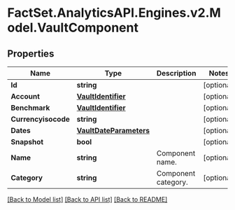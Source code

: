 # FactSet.AnalyticsAPI.Engines.v2.Model.VaultComponent
## Properties

Name | Type | Description | Notes
------------ | ------------- | ------------- | -------------
**Id** | **string** |  | [optional] 
**Account** | [**VaultIdentifier**](VaultIdentifier.md) |  | [optional] 
**Benchmark** | [**VaultIdentifier**](VaultIdentifier.md) |  | [optional] 
**Currencyisocode** | **string** |  | [optional] 
**Dates** | [**VaultDateParameters**](VaultDateParameters.md) |  | [optional] 
**Snapshot** | **bool** |  | [optional] 
**Name** | **string** | Component name. | [optional] 
**Category** | **string** | Component category. | [optional] 

[[Back to Model list]](../README.md#documentation-for-models) [[Back to API list]](../README.md#documentation-for-api-endpoints) [[Back to README]](../README.md)

